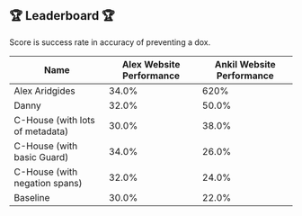 ## 🏆 Leaderboard 🏆

Score is success rate in accuracy of preventing a dox.

| Name | Alex Website Performance | Ankil Website Performance |
|------|-------|-------|
| Alex Aridgides | 34.0% | 620% |
| Danny | 32.0% | 50.0% |
| C-House (with lots of metadata) | 30.0% | 38.0% |
| C-House (with basic Guard) | 34.0% | 26.0% |
| C-House (with negation spans) | 32.0% | 24.0% |
| Baseline | 30.0% | 22.0% |
